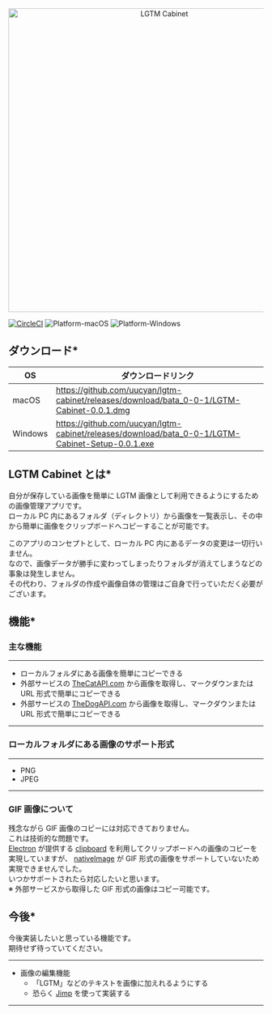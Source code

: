 <div align="center">
  <img width="600" alt="LGTM Cabinet" src="https://user-images.githubusercontent.com/19953599/53265708-43f42400-3722-11e9-9fd0-b5122192b880.png">
</div>

[![CircleCI](https://circleci.com/gh/uucyan/lgtm-cabinet/tree/master.svg?style=svg)](https://circleci.com/gh/uucyan/lgtm-cabinet/tree/master)
![Platform-macOS](https://img.shields.io/badge/-macOS-744d30.svg?style=flat&logo=apple)
![Platform-Windows](https://img.shields.io/badge/-Windows-744d30.svg?style=flat&logo=windows)

## ダウンロード*

| OS | ダウンロードリンク |
|----|-----------------|
| macOS | https://github.com/uucyan/lgtm-cabinet/releases/download/bata_0-0-1/LGTM-Cabinet-0.0.1.dmg |
| Windows | https://github.com/uucyan/lgtm-cabinet/releases/download/bata_0-0-1/LGTM-Cabinet-Setup-0.0.1.exe |

## LGTM Cabinet とは*

自分が保存している画像を簡単に LGTM 画像として利用できるようにするための画像管理アプリです。  
ローカル PC 内にあるフォルダ（ディレクトリ）から画像を一覧表示し、その中から簡単に画像をクリップボードへコピーすることが可能です。
  
このアプリのコンセプトとして、ローカル PC 内にあるデータの変更は一切行いません。  
なので、画像データが勝手に変わってしまったりフォルダが消えてしまうなどの事象は発生しません。  
その代わり、フォルダの作成や画像自体の管理はご自身で行っていただく必要がございます。
  
## 機能*

### 主な機能

----------------------------

- ローカルフォルダにある画像を簡単にコピーできる
- 外部サービスの [TheCatAPI.com](https://thecatapi.com/) から画像を取得し、マークダウンまたは URL 形式で簡単にコピーできる
- 外部サービスの [TheDogAPI.com](https://thedogapi.com/) から画像を取得し、マークダウンまたは URL 形式で簡単にコピーできる

----------------------------
  
### ローカルフォルダにある画像のサポート形式

----------------------------

- PNG
- JPEG

----------------------------
  
### GIF 画像について

残念ながら GIF 画像のコピーには対応できておりません。  
これは技術的な問題です。  
[Electron](https://electronjs.org/) が提供する [clipboard](https://electronjs.org/docs/api/clipboard) を利用してクリップボードへの画像のコピーを実現していますが、 [nativeImage](https://electronjs.org/docs/api/native-image) が GIF 形式の画像をサポートしていないため実現できませんでした。  
いつかサポートされたら対応したいと思います。  
※ 外部サービスから取得した GIF 形式の画像はコピー可能です。
  
## 今後*

今後実装したいと思っている機能です。  
期待せず待っていてください。  
  
----------------------------

- 画像の編集機能
    - 「LGTM」などのテキストを画像に加えれるようにする
    - 恐らく [Jimp](https://github.com/oliver-moran/jimp) を使って実装する

----------------------------
